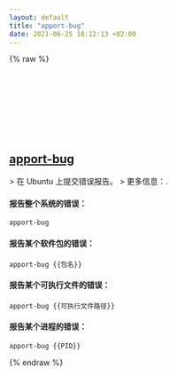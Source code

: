 ```yaml
---
layout: default
title: "apport-bug"
date: 2021-06-25 18:12:13 +02:00
---
```

{% raw %}
<h2 id="apport-bug">
  <a href="/zh/linux/apport-bug.html">apport-bug</a> <a href="#apport-bug"><svg class="icon">
    <use href="/assets/images/unicode_sprite.svg#link" />
  </svg></a>
</h2>
> 在 Ubuntu 上提交错误报告。
> 更多信息：<https://wiki.ubuntu.com/Apport>.

#### 报告整个系统的错误：
```shell
apport-bug
```
#### 报告某个软件包的错误：
```shell
apport-bug {{包名}}
```
#### 报告某个可执行文件的错误：
```shell
apport-bug {{可执行文件路径}}
```
#### 报告某个进程的错误：
```shell
apport-bug {{PID}}
```
{% endraw %}
